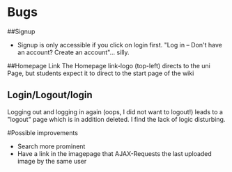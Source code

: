# Bugs
##Signup
* Signup is only accessible if you click on login first. "Log in – Don't have an account? Create an account"... silly. 

##Homepage Link
The Homepage link-logo (top-left) directs to the uni Page, but students expect it to direct to the start page of the wiki

## Login/Logout/login
Logging out and logging in again (oops, I did not want to logout!) leads to a "logout" page which is in addition deleted. I find the lack of logic disturbing. 

#Possible improvements
* Search more prominent
* Have a link in the imagepage that AJAX-Requests the last uploaded image by the same user


